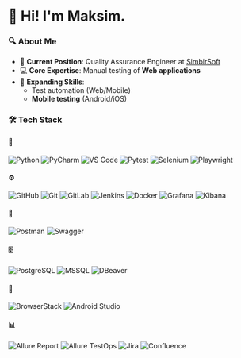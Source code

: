 # 👋 Hi! I'm Maksim.

### 🔍 About Me
- 🏢 **Current Position**: Quality Assurance Engineer at [SimbirSoft](https://simbirsoft.com/)  
- 💻 **Core Expertise**: Manual testing of **Web applications**   
- 🚀 **Expanding Skills**:  
  - Test automation (Web/Mobile)  
  - **Mobile testing** (Android/iOS)
 
### 🛠️ Tech Stack  

#### 🤖 
![Python](https://img.shields.io/badge/-Python-3776AB?logo=python&logoColor=white) 
![PyCharm](https://img.shields.io/badge/-PyCharm-000000?logo=pycharm&logoColor=white) 
![VS Code](https://img.shields.io/badge/-VS_Code-007ACC?logo=visual-studio-code&logoColor=white)
![Pytest](https://img.shields.io/badge/-Pytest-0A9EDC?logo=pytest&logoColor=white)
![Selenium](https://img.shields.io/badge/-Selenium-43B02A?logo=selenium&logoColor=white)
![Playwright](https://img.shields.io/badge/-Playwright-2EAD33?logo=playwright&logoColor=white)  

#### ⚙️   
![GitHub](https://img.shields.io/badge/-GitHub-181717?logo=github&logoColor=white)
![Git](https://img.shields.io/badge/-Git-F05032?logo=git&logoColor=white)
![GitLab](https://img.shields.io/badge/-GitLab-FCA121?logo=gitlab&logoColor=white)
![Jenkins](https://img.shields.io/badge/-Jenkins-D24939?logo=jenkins&logoColor=white)
![Docker](https://img.shields.io/badge/-Docker-2496ED?logo=docker&logoColor=white) 
![Grafana](https://img.shields.io/badge/-Grafana-F46800?logo=grafana&logoColor=white)
![Kibana](https://img.shields.io/badge/-Kibana-005571?logo=kibana&logoColor=white)

#### 🔌 
![Postman](https://img.shields.io/badge/-Postman-FF6C37?logo=postman&logoColor=white)
![Swagger](https://img.shields.io/badge/-Swagger-85EA2D?logo=swagger&logoColor=black) 

#### 🗄️ 
![PostgreSQL](https://img.shields.io/badge/-PostgreSQL-4169E1?logo=postgresql&logoColor=white)
![MSSQL](https://img.shields.io/badge/-MSSQL-CC2927?logo=microsoft-sql-server&logoColor=white)
![DBeaver](https://img.shields.io/badge/-DBeaver-372923?logo=dbeaver&logoColor=white)

#### 📱
![BrowserStack](https://img.shields.io/badge/-Browserstack-0A9EDC?logo=browserstack&logoColor=white)
![Android Studio](https://img.shields.io/badge/-Android_Studio-3DDC84?logo=android-studio&logoColor=white)   

#### 📊
![Allure Report](https://img.shields.io/badge/-Allure_Report-FF6C37?logo=allure)
![Allure TestOps](https://img.shields.io/badge/-Allure_TestOps-FF6C37?logo=allure)
![Jira](https://img.shields.io/badge/-Jira-0052CC?logo=jira&logoColor=white)
![Confluence](https://img.shields.io/badge/-Confluence-172B4D?logo=confluence&logoColor=white) 
